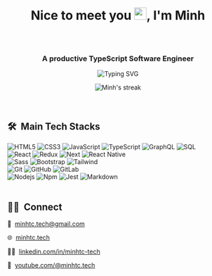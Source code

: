 <h1 align="center" style="padding: 48px 0;">Nice to meet you <img src="https://media.giphy.com/media/hvRJCLFzcasrR4ia7z/giphy.gif" width="28">, I'm Minh</h1>
<h3 align="center">A productive TypeScript Software Engineer</h3>

<p align="center">
<img src="https://readme-typing-svg.herokuapp.com?font=Nunito&weight=600&size=24&pause=1000&color=193CB8&center=true&vCenter=true&width=630&height=60&lines=Make+the+best+UI%2FUX+experience+with+React;Creating+mobile+applications+with+React+Native;Manage+scalable+APIs+using+NodeJS" alt="Typing SVG" />
</p>

<p align="center" style="padding-bottom: 36px">
  <img alt="Minh's streak" src="https://github-readme-streak-stats.herokuapp.com?user=minhtc-tech&theme=github-light&border_radius=8" />
</p>

## 🛠 &nbsp;Main Tech Stacks

![HTML5](https://img.shields.io/badge/-HTML5-e44d26?style=for-the-badge&logo=html5&logoColor=fff)
![CSS3](https://img.shields.io/badge/-CSS3-264de4?style=for-the-badge&logo=css3&logoColor=fff)
![JavaScript](https://img.shields.io/badge/-JavaScript-f7df1e?style=for-the-badge&logo=javascript&logoColor=000)
![TypeScript](https://img.shields.io/badge/-TypeScript-3178c6?style=for-the-badge&logo=typescript&logoColor=fff)
![GraphQL](https://img.shields.io/badge/-GraphQL-e10098?style=for-the-badge&logo=graphql&logoColor=fff)
![SQL](https://img.shields.io/badge/-SQL-025e8c?style=for-the-badge&logo=amazon-dynamodb&logoColor=fff)
<br>
![React](https://img.shields.io/badge/-React-00d8ff?style=for-the-badge&logo=react&logoColor=fff)
![Redux](https://img.shields.io/badge/-Redux-764ABC?style=for-the-badge&logo=redux&logoColor=fff)
![Next](https://img.shields.io/badge/-Next-27272a?style=for-the-badge&logo=next.js&logoColor=fff)
![React Native](https://img.shields.io/badge/-React_Native-30A2FF?style=for-the-badge&logo=react&logoColor=fff)
<br>
![Sass](https://img.shields.io/badge/-Sass-CD6799?style=for-the-badge&logo=sass&logoColor=ffffff)
![Bootstrap](https://img.shields.io/badge/-Bootstrap-7E13F8?style=for-the-badge&logo=bootstrap&logoColor=fff)
![Tailwind](https://img.shields.io/badge/-Tailwind-38BDF8?style=for-the-badge&logo=tailwindcss&logoColor=fff)
<br>
![Git](https://img.shields.io/badge/-Git-DE4C36?style=for-the-badge&logo=git&logoColor=%23ffffff)
![GitHub](https://img.shields.io/badge/-GitHub-161614?style=for-the-badge&logo=github)
![GitLab](https://img.shields.io/badge/-GitLab-E24329?style=for-the-badge&logo=gitlab&logoColor=fff)
<br>
![Nodejs](https://img.shields.io/badge/-Nodejs-339933?style=for-the-badge&logo=Node.js&logoColor=ffffff)
![Npm](https://img.shields.io/badge/-npm-CB3837?style=for-the-badge&logo=npm)
![Jest](https://img.shields.io/badge/-Jest-99425B?style=for-the-badge&logo=jest&logoColor=fff)
![Markdown](https://img.shields.io/badge/Markdown-000000?style=for-the-badge&logo=markdown&logoColor=white)

<div style="width: 100%; height: 4px;"></div>

## 🤝🏻 &nbsp;Connect

<p>
  📧 &nbsp;<a href="mailto:minhtc.tech@gmail.com">minhtc.tech@gmail.com</a>
</p>
<p>
  🌐 &nbsp;<a href="https://minhtc.tech">minhtc.tech</a>
</p>
<p>
  🧑‍💻 &nbsp;<a href="https://www.linkedin.com/in/minhtc-tech">linkedin.com/in/minhtc-tech</a>
</p>
<p>
  🎥 &nbsp;<a href="https://www.youtube.com/@minhtc-tech">youtube.com/@minhtc.tech</a>
</p>
